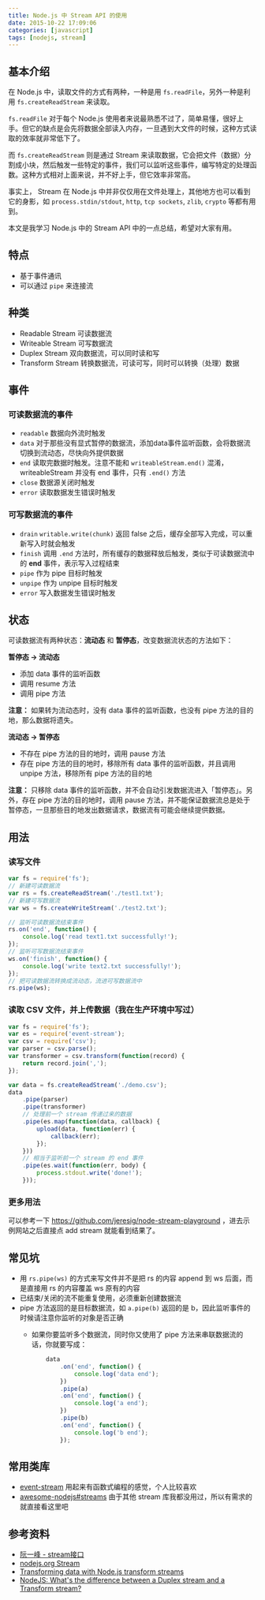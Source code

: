 ```yaml
---
title: Node.js 中 Stream API 的使用
date: 2015-10-22 17:09:06
categories: [javascript]
tags: [nodejs, stream]
---
```


## 基本介绍

在 Node.js 中，读取文件的方式有两种，一种是用 `fs.readFile`，另外一种是利用 `fs.createReadStream` 来读取。

`fs.readFile` 对于每个 Node.js 使用者来说最熟悉不过了，简单易懂，很好上手。但它的缺点是会先将数据全部读入内存，一旦遇到大文件的时候，这种方式读取的效率就非常低下了。

而 `fs.createReadStream` 则是通过 Stream 来读取数据，它会把文件（数据）分割成小块，然后触发一些特定的事件，我们可以监听这些事件，编写特定的处理函数。这种方式相对上面来说，并不好上手，但它效率非常高。

事实上， Stream 在 Node.js 中并非仅仅用在文件处理上，其他地方也可以看到它的身影，如 `process.stdin/stdout`, `http`, `tcp sockets`, `zlib`, `crypto` 等都有用到。

本文是我学习 Node.js 中的 Stream API 中的一点总结，希望对大家有用。


## 特点

- 基于事件通讯
- 可以通过 `pipe` 来连接流


## 种类

- Readable Stream  可读数据流
- Writeable Stream  可写数据流
- Duplex Stream  双向数据流，可以同时读和写
- Transform Stream 转换数据流，可读可写，同时可以转换（处理）数据


## 事件

### 可读数据流的事件
- `readable` 数据向外流时触发
- `data` 对于那些没有显式暂停的数据流，添加data事件监听函数，会将数据流切换到流动态，尽快向外提供数据
- `end` 读取完数据时触发。注意不能和 `writeableStream.end()` 混淆，writeableStream 并没有 end 事件，只有 `.end()` 方法
- `close` 数据源关闭时触发
- `error` 读取数据发生错误时触发

### 可写数据流的事件
- `drain` `writable.write(chunk)` 返回 false 之后，缓存全部写入完成，可以重新写入时就会触发
- `finish` 调用 `.end` 方法时，所有缓存的数据释放后触发，类似于可读数据流中的 **end** 事件，表示写入过程结束
- `pipe` 作为 pipe 目标时触发
- `unpipe` 作为 unpipe 目标时触发
- `error` 写入数据发生错误时触发

## 状态

可读数据流有两种状态：**流动态** 和 **暂停态**，改变数据流状态的方法如下：

**暂停态 -> 流动态**

- 添加 data 事件的监听函数
- 调用 resume 方法
- 调用 pipe 方法

**注意：** 如果转为流动态时，没有 data 事件的监听函数，也没有 pipe 方法的目的地，那么数据将遗失。

**流动态 -> 暂停态**

- 不存在 pipe 方法的目的地时，调用 pause 方法
- 存在 pipe 方法的目的地时，移除所有 data 事件的监听函数，并且调用 unpipe 方法，移除所有 pipe 方法的目的地

**注意：** 只移除 data 事件的监听函数，并不会自动引发数据流进入「暂停态」。另外，存在 pipe 方法的目的地时，调用 pause 方法，并不能保证数据流总是处于暂停态，一旦那些目的地发出数据请求，数据流有可能会继续提供数据。



## 用法

### 读写文件
```js
var fs = require('fs');
// 新建可读数据流
var rs = fs.createReadStream('./test1.txt');
// 新建可写数据流
var ws = fs.createWriteStream('./test2.txt');

// 监听可读数据流结束事件
rs.on('end', function() {
    console.log('read text1.txt successfully!');
});
// 监听可写数据流结束事件
ws.on('finish', function() {
    console.log('write text2.txt successfully!');
});
// 把可读数据流转换成流动态，流进可写数据流中
rs.pipe(ws);
```

### 读取 CSV 文件，并上传数据（我在生产环境中写过）

```js
var fs = require('fs');
var es = require('event-stream');
var csv = require('csv');
var parser = csv.parse();
var transformer = csv.transform(function(record) {
    return record.join(',');
});

var data = fs.createReadStream('./demo.csv');
data
    .pipe(parser)
    .pipe(transformer)
    // 处理前一个 stream 传递过来的数据
    .pipe(es.map(function(data, callback) {
        upload(data, function(err) {
            callback(err);
        });
    }))
    // 相当于监听前一个 stream 的 end 事件
    .pipe(es.wait(function(err, body) {
        process.stdout.write('done!');
    }));
```

### 更多用法

可以参考一下 https://github.com/jeresig/node-stream-playground ，进去示例网站之后直接点 add stream 就能看到结果了。


## 常见坑

- 用 `rs.pipe(ws)` 的方式来写文件并不是把 rs 的内容 append 到 ws 后面，而是直接用 rs 的内容覆盖 ws 原有的内容
- 已结束/关闭的流不能重复使用，必须重新创建数据流
- pipe 方法返回的是目标数据流，如 `a.pipe(b)` 返回的是 b，因此监听事件的时候请注意你监听的对象是否正确
  - 如果你要监听多个数据流，同时你又使用了 pipe 方法来串联数据流的话，你就要写成：

    ```js
        data
            .on('end', function() {
                console.log('data end');
            })
            .pipe(a)
            .on('end', function() {
                console.log('a end');
            })
            .pipe(b)
            .on('end', function() {
                console.log('b end');
            });
    ```


## 常用类库

- [event-stream](https://github.com/dominictarr/event-stream) 用起来有函数式编程的感觉，个人比较喜欢
- [awesome-nodejs#streams](https://github.com/sindresorhus/awesome-nodejs#streams) 由于其他 stream 库我都没用过，所以有需求的就直接看这里吧


## 参考资料

- [阮一峰 - stream接口](http://javascript.ruanyifeng.com/nodejs/stream.html)
- [nodejs.org Stream](https://nodejs.org/api/stream.html)
- [Transforming data with Node.js transform streams](http://codewinds.com/blog/2013-08-20-nodejs-transform-streams.html)
- [NodeJS: What's the difference between a Duplex stream and a Transform stream?](http://stackoverflow.com/questions/18335499/nodejs-whats-the-difference-between-a-duplex-stream-and-a-transform-stream)
